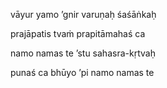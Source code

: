 vāyur yamo ’gnir varuṇaḥ śaśāṅkaḥ

prajāpatis tvaṁ prapitāmahaś ca

namo namas te ’stu sahasra-kṛtvaḥ

punaś ca bhūyo ’pi namo namas te